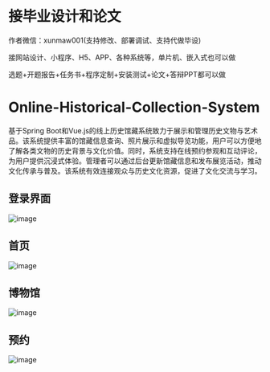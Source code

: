 # 接毕业设计和论文
作者微信：xunmaw001(支持修改、部署调试、支持代做毕设)

接网站设计、小程序、H5、APP、各种系统等，单片机、嵌入式也可以做

选题+开题报告+任务书+程序定制+安装测试+论文+答辩PPT都可以做
# Online-Historical-Collection-System
基于Spring Boot和Vue.js的线上历史馆藏系统致力于展示和管理历史文物与艺术品。该系统提供丰富的馆藏信息查询、照片展示和虚拟导览功能，用户可以方便地了解各类文物的历史背景与文化价值。同时，系统支持在线预约参观和互动评论，为用户提供沉浸式体验。管理者可以通过后台更新馆藏信息和发布展览活动，推动文化传承与普及。该系统有效连接观众与历史文化资源，促进了文化交流与学习。
## 登录界面
![image](https://github.com/user-attachments/assets/6340eee2-7168-4c4f-ad80-1e7ae79eea1e)
## 首页
![image](https://github.com/user-attachments/assets/388d8588-dd46-4119-b9f3-91654679aeb4)
## 博物馆
![image](https://github.com/user-attachments/assets/11ea9923-c50b-4009-8c20-54374ee7ad94)
## 预约
![image](https://github.com/user-attachments/assets/7e0be0b8-0150-4ecb-8268-5e26bf645783)
